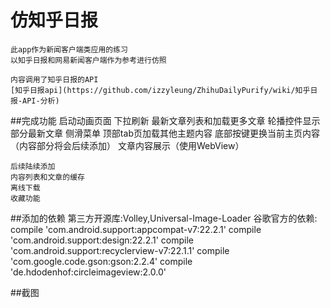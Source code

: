# 仿知乎日报
    此app作为新闻客户端类应用的练习
    以知乎日报和网易新闻客户端作为参考进行仿照
    
    内容调用了知乎日报的API
    [知乎日报api](https://github.com/izzyleung/ZhihuDailyPurify/wiki/知乎日报-API-分析)
    
##完成功能
    启动动画页面
    下拉刷新
    最新文章列表和加载更多文章
    轮播控件显示部分最新文章
    侧滑菜单
    顶部tab页加载其他主题内容
    底部按键更换当前主页内容（内容部分将会后续添加）
    文章内容展示（使用WebView）
    
    后续陆续添加
    内容列表和文章的缓存
    离线下载
    收藏功能
    
##添加的依赖
    第三方开源库:Volley,Universal-Image-Loader
    谷歌官方的依赖:
    compile 'com.android.support:appcompat-v7:22.2.1'
    compile 'com.android.support:design:22.2.1'
    compile 'com.android.support:recyclerview-v7:22.1.1'
    compile 'com.google.code.gson:gson:2.2.4'
    compile 'de.hdodenhof:circleimageview:2.0.0'
    
##截图

    
    
    
    
